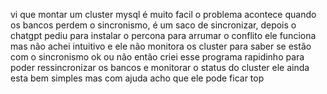 vi que montar um cluster mysql é muito facil o problema acontece quando os bancos perdem o sincronismo, é um saco de sincronizar, depois o chatgpt pediu para instalar o percona para arrumar o conflito ele funciona mas não achei intuitivo e ele não monitora os cluster para saber se estão com o sincronismo ok ou não então criei esse programa rapidinho para poder ressincronizar os bancos e monitorar o status do cluster ele ainda esta bem simples mas com ajuda acho que ele pode ficar top
